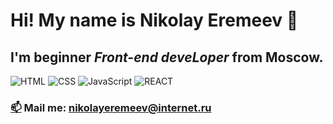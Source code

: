 # Hi! My name is **Nikolay Eremeev** 👋

## I'm beginner *Front-end deveLoper* from Moscow.
![HTML](https://img.shields.io/badge/-HTML-2F4F4F?style=for-the-badge&logo=html5)
![CSS](https://img.shields.io/badge/-CSS-2F4F4F?style=for-the-badge&logo=css3)
![JavaScript](https://img.shields.io/badge/-JAVASCRIPT-2F4F4F?style=for-the-badge&logo=javascript)
![REACT](https://img.shields.io/badge/-REACTJS-2F4F4F?style=for-the-badge&logo=react)
### <a href='https://emojitool.ru/closed-mailbox-with-raised-flag'>📫</a> Mail me: nikolayeremeev@internet.ru

<!--
**horoshere/horoshere** is a ✨ _special_ ✨ repository because its `README.md` (this file) appears on your GitHub profile.

Here are some ideas to get you started:

- 🔭 I’m currently working on ...
- 🌱 I’m currently learning ...
- 👯 I’m looking to collaborate on ...
- 🤔 I’m looking for help with ...
- 💬 Ask me about ...
- 📫 How to reach me: ...
- 😄 Pronouns: ...
- ⚡ Fun fact: ...
-->
